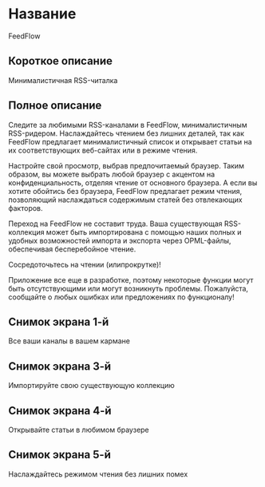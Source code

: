 # Название

FeedFlow

## Короткое описание

Минималистичная RSS-читалка

## Полное описание

Следите за любимыми RSS-каналами в FeedFlow, минималистичным RSS-ридером.
Наслаждайтесь чтением без лишних деталей, так как FeedFlow предлагает
минималистичный список и открывает статьи на их соответствующих веб-сайтах или в
режиме чтения.

Настройте свой просмотр, выбрав предпочитаемый браузер. Таким образом, вы можете
выбрать любой браузер с акцентом на конфиденциальность, отделяя чтение от
основного браузера. А если вы хотите обойтись без браузера, FeedFlow предлагает
режим чтения, позволяющий наслаждаться содержимым статей без отвлекающих
факторов.

Переход на FeedFlow не составит труда. Ваша существующая RSS-коллекция может
быть импортирована с помощью наших полных и удобных возможностей импорта и
экспорта через OPML-файлы, обеспечивая бесперебойное чтение.

Сосредоточьтесь на чтении (илипрокрутке)!

Приложение все еще в разработке, поэтому некоторые функции могут быть
отсутствующими или могут возникнуть проблемы. Пожалуйста, сообщайте о любых
ошибках или предложениях по функционалу!

## Снимок экрана 1-й

Все ваши каналы в вашем кармане

## Снимок экрана 3-й

Импортируйте свою существующую коллекцию

## Снимок экрана 4-й

Открывайте статьи в любимом браузере

## Снимок экрана 5-й

Наслаждайтесь режимом чтения без лишних помех
